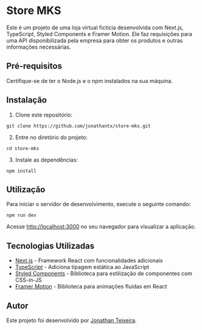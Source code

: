 
<body>

  <h1>Store MKS</h1>

  <p>Este é um projeto de uma loja virtual fictícia desenvolvida com Next.js, TypeScript, Styled Components e Framer Motion. Ele faz requisições para uma API disponibilizada pela empresa para obter os produtos e outras informações necessárias.</p>

  <h2>Pré-requisitos</h2>

  <p>Certifique-se de ter o Node.js e o npm instalados na sua máquina.</p>

  <h2>Instalação</h2>

  <ol>
    <li>Clone este repositório:</li>
  </ol>

  <pre><code>git clone https://github.com/jonathantx/store-mks.git</code></pre>

  <ol start="2">
    <li>Entre no diretório do projeto:</li>
  </ol>

  <pre><code>cd store-mks</code></pre>

  <ol start="3">
    <li>Instale as dependências:</li>
  </ol>

  <pre><code>npm install</code></pre>

  <h2>Utilização</h2>

  <p>Para iniciar o servidor de desenvolvimento, execute o seguinte comando:</p>

  <pre><code>npm run dev</code></pre>

  <p>Acesse <a href="http://localhost:3000">http://localhost:3000</a> no seu navegador para visualizar a aplicação.</p>

  <h2>Tecnologias Utilizadas</h2>

  <ul>
    <li><a href="https://nextjs.org/">Next.js</a> - Framework React com funcionalidades adicionais</li>
    <li><a href="https://www.typescriptlang.org/">TypeScript</a> - Adiciona tipagem estática ao JavaScript</li>
    <li><a href="https://styled-components.com/">Styled Components</a> - Biblioteca para estilização de componentes com CSS-in-JS</li>
    <li><a href="https://www.framer.com/motion/">Framer Motion</a> - Biblioteca para animações fluidas em React</li>
  </ul>

  <h2>Autor</h2>

  <p>Este projeto foi desenvolvido por <a href="https://github.com/jonathantx">Jonathan Teixeira</a>.</p>


</body>
</html>
